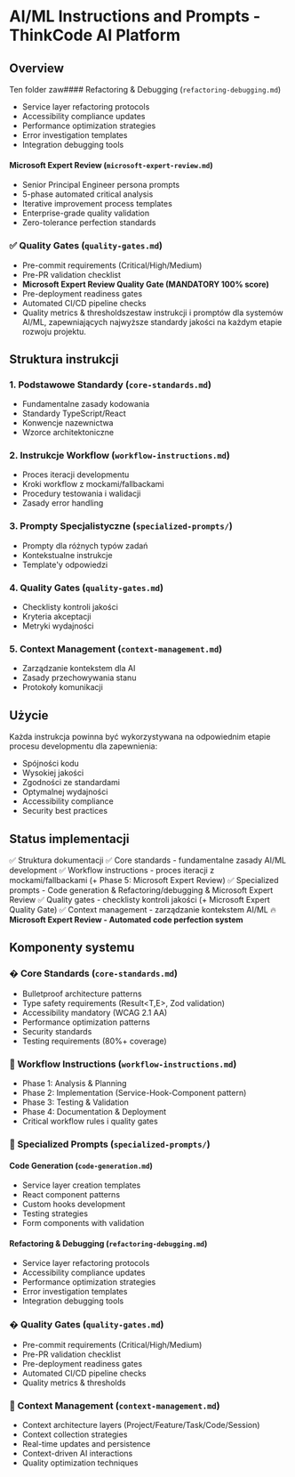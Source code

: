 # AI/ML Instructions and Prompts - ThinkCode AI Platform

## Overview

Ten folder zaw#### Refactoring & Debugging (`refactoring-debugging.md`)

- Service layer refactoring protocols
- Accessibility compliance updates
- Performance optimization strategies
- Error investigation templates
- Integration debugging tools

#### Microsoft Expert Review (`microsoft-expert-review.md`)

- Senior Principal Engineer persona prompts
- 5-phase automated critical analysis
- Iterative improvement process templates
- Enterprise-grade quality validation
- Zero-tolerance perfection standards

### ✅ Quality Gates (`quality-gates.md`)

- Pre-commit requirements (Critical/High/Medium)
- Pre-PR validation checklist
- **Microsoft Expert Review Quality Gate (MANDATORY 100% score)**
- Pre-deployment readiness gates
- Automated CI/CD pipeline checks
- Quality metrics & thresholdszestaw instrukcji i promptów dla systemów AI/ML, zapewniających najwyższe standardy jakości na każdym etapie rozwoju projektu.

## Struktura instrukcji

### 1. **Podstawowe Standardy** (`core-standards.md`)

- Fundamentalne zasady kodowania
- Standardy TypeScript/React
- Konwencje nazewnictwa
- Wzorce architektoniczne

### 2. **Instrukcje Workflow** (`workflow-instructions.md`)

- Proces iteracji developmentu
- Kroki workflow z mockami/fallbackami
- Procedury testowania i walidacji
- Zasady error handling

### 3. **Prompty Specjalistyczne** (`specialized-prompts/`)

- Prompty dla różnych typów zadań
- Kontekstualne instrukcje
- Template'y odpowiedzi

### 4. **Quality Gates** (`quality-gates.md`)

- Checklisty kontroli jakości
- Kryteria akceptacji
- Metryki wydajności

### 5. **Context Management** (`context-management.md`)

- Zarządzanie kontekstem dla AI
- Zasady przechowywania stanu
- Protokoły komunikacji

## Użycie

Każda instrukcja powinna być wykorzystywana na odpowiednim etapie procesu developmentu dla zapewnienia:

- Spójności kodu
- Wysokiej jakości
- Zgodności ze standardami
- Optymalnej wydajności
- Accessibility compliance
- Security best practices

## Status implementacji

✅ Struktura dokumentacji
✅ Core standards - fundamentalne zasady AI/ML development
✅ Workflow instructions - proces iteracji z mockami/fallbackami (+ Phase 5: Microsoft Expert Review)
✅ Specialized prompts - Code generation & Refactoring/debugging & Microsoft Expert Review
✅ Quality gates - checklisty kontroli jakości (+ Microsoft Expert Quality Gate)
✅ Context management - zarządzanie kontekstem AI/ML
🔥 **Microsoft Expert Review - Automated code perfection system**

## Komponenty systemu

### � Core Standards (`core-standards.md`)

- Bulletproof architecture patterns
- Type safety requirements (Result<T,E>, Zod validation)
- Accessibility mandatory (WCAG 2.1 AA)
- Performance optimization patterns
- Security standards
- Testing requirements (80%+ coverage)

### 🔄 Workflow Instructions (`workflow-instructions.md`)

- Phase 1: Analysis & Planning
- Phase 2: Implementation (Service-Hook-Component pattern)
- Phase 3: Testing & Validation
- Phase 4: Documentation & Deployment
- Critical workflow rules i quality gates

### 🎯 Specialized Prompts (`specialized-prompts/`)

#### Code Generation (`code-generation.md`)

- Service layer creation templates
- React component patterns
- Custom hooks development
- Testing strategies
- Form components with validation

#### Refactoring & Debugging (`refactoring-debugging.md`)

- Service layer refactoring protocols
- Accessibility compliance updates
- Performance optimization strategies
- Error investigation templates
- Integration debugging tools

### � Quality Gates (`quality-gates.md`)

- Pre-commit requirements (Critical/High/Medium)
- Pre-PR validation checklist
- Pre-deployment readiness gates
- Automated CI/CD pipeline checks
- Quality metrics & thresholds

### 🧠 Context Management (`context-management.md`)

- Context architecture layers (Project/Feature/Task/Code/Session)
- Context collection strategies
- Real-time updates and persistence
- Context-driven AI interactions
- Quality optimization techniques

